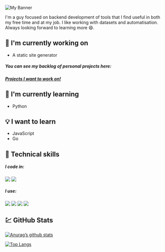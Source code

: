 ![My Banner](https://github.com/user-attachments/assets/7382b4e5-1b20-46fd-ae51-ab9268c60e6e)

I'm a guy focused on backend development of tools that I find useful in both my free time and at my job.
I like working with datasets and automatisation.
Always looking forward to learning more :smile:.

## :hammer: I'm currently working on
* A static site generator

##### You can see my backlog of personal projects here:
##### [Projects I want to work on!](https://github.com/users/git-cst/projects/1)

## :seedling: I'm currently learning
* Python

## :bulb: I want to learn
* JavaScript
* Go

## :briefcase: Technical skills
##### I code in:
![](https://img.shields.io/badge/Code-Python-blue?logo=python) ![](https://img.shields.io/badge/Code-SQL-red?logo=mysql) 

##### I use:
![](https://img.shields.io/badge/Tool-VSCode-blue?logo=vsco) ![](https://img.shields.io/badge/Tool-Git-red?logo=git) ![](https://img.shields.io/badge/Tool-GitHub-Black?logo=github)  ![](https://img.shields.io/badge/Tool-Postman-orange?logo=postman) 

## :chart: GitHub Stats
[![Anurag’s github stats](https://github-readme-stats.vercel.app/api?username=git-cst)](https://github.com/git-cst)

[![Top Langs](https://github-readme-stats.vercel.app/api/top-langs/?username=git-cst&layout=compact)](https://github.com/git-cst)
